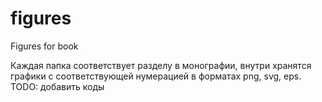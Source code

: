 # figures
Figures for book

Каждая папка соответствует разделу в монографии, внутри хранятся графики с соответствующей нумерацией в форматах png, svg, eps.
TODO: добавить коды
